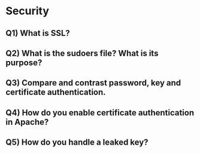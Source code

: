 Security
========

Q1) What is SSL?
----------------

Q2) What is the sudoers file? What is its purpose?
--------------------------------------------------

Q3) Compare and contrast password, key and certificate authentication.
----------------------------------------------------------------------

Q4) How do you enable certificate authentication in Apache?
-----------------------------------------------------------

Q5) How do you handle a leaked key?
-----------------------------------

